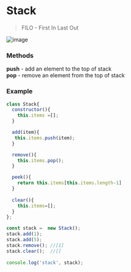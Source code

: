 # Stack

> FILO - First In Last Out


![image](https://user-images.githubusercontent.com/8204364/107130842-824b6500-689f-11eb-877b-0118e040be04.png)


### Methods
**push** - add an element to the top of stack  
**pop** - remove an element from the top of stack

### Example
```javascript
class Stack{
  constructor(){
    this.items =[];
  }

  add(item){
   this.items.push(item);
  }

  remove(){
    this.items.pop();
  }

  peek(){
    return this.items[this.items.length-1]
  }
  
  clear(){
    this.items=[];
  }
};

const stack =  new Stack();
stack.add(1);
stack.add(5);
stack.remove(); //[1]
stack.clear();  //[]
 
console.log('stack', stack);
```
